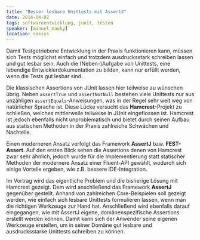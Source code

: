 ```yaml
---
title: "Besser lesbare Unittests mit AssertJ"
date: 2014-04-02
tags: softwareentwicklung, junit, testen
speaker: [manuel_mauky]
location: saxsys
---
```


Damit Testgetriebene Entwicklung in der Praxis funktionieren kann, müssen sich Tests möglichst einfach und trotzdem
ausdrucksstark schreiben lassen und gut lesbar sein. Auch die (Neben-)Aufgabe von Unittests, eine lebendige
Entwicklerdokumentation zu bilden, kann nur erfüllt werden, wenn die Tests gut lesbar sind.

Die klassischen Assertions von JUnit lassen hier teilweise zu wünschen übrig. Neben `assertTrue` und `assertNotNull`
bestehen viele Unittests nur aus unzähligen `assertEquals`-Anweisungen, was in der Regel sehr weit weg von natürlicher
Sprache ist. Diese Lücke versucht das **Hamcrest**-Projekt zu schließen, welches mittlerweile teilweise in JUnit
eingeflossen ist. Hamcrest ist jedoch ebenfalls nicht unproblematisch und bietet durch seinen Aufbau aus statischen
Methoden in der Praxis zahlreiche Schwächen und Nachteile.

Einen moderneren Ansatz verfolgt das Framework **AssertJ** bzw. **FEST-Assert**. Auf den ersten Blick sehen die
Assertions denen von Hamcrest zwar sehr ähnlich, jedoch wurde für die Implementierung statt statischer Methoden der
modernere Ansatz einer Fluent-API gewählt, wodurch sich einige Vorteile ergeben, wie z.B. bessere IDE-Integration.

Im Vortrag wird das eigentliche Problem und die bisherige Lösung mit Hamcrest gezeigt. Dem wird anschließend das
Framework **AssertJ** gegenüber gestellt. Anhand von zahlreichen Core-Beispielen soll gezeigt werden, wie einfach sich
lesbare Unittests formulieren lassen, wenn man die richtigen Werkzeuge zur Hand hat. Anschließend wird ebenfalls darauf
eingegangen, wie mit AssertJ eigene, domänenspezifische Assertions erstellt werden können. Damit kann sich der Anwender
seine eigenen Werkzeuge erstellen, um in seiner Domäne gut lesbare und ausdrucksstarke Unittests schreiben zu können.
